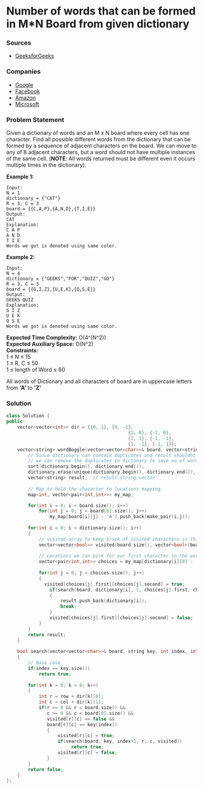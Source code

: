 # Number of words that can be formed in M\*N Board from given dictionary

### Sources

* [GeeksforGeeks](https://practice.geeksforgeeks.org/problems/72cf44eabd18006810efad06fbb623a0682acee2/1#)

### Companies

* [Google](../../company-based-lists/google.md)
* [Facebook](../../company-based-lists/facebook.md)
* [Amazon](../../company-based-lists/amazon.md)
* [Microsoft](../../company-based-lists/microsoft.md)

### Problem Statement

Given a dictionary of words and an M x N board where every cell has one character. Find all possible different words from the dictionary that can be formed by a sequence of adjacent characters on the board. We can move to any of 8 adjacent characters, but a word should not have multiple instances of the same cell. \(**NOTE**: All words returned must be different even it occurs multiple times in the dictionary\).

  
 **Example 1:**

```text
Input: 
N = 1
dictionary = {"CAT"}
R = 3, C = 3
board = {{C,A,P},{A,N,D},{T,I,E}}
Output:
CAT
Explanation: 
C A P
A N D
T I E
Words we got is denoted using same color.
```

**Example 2:**

```text
Input:
N = 4
dictionary = {"GEEKS","FOR","QUIZ","GO"}
R = 3, C = 3 
board = {{G,I,Z},{U,E,K},{Q,S,E}}
Output:
GEEKS QUIZ
Explanation: 
G I Z
U E K
Q S E 
Words we got is denoted using same color.
```

**Expected Time Complexity:** O\(4^\(N^2\)\)  
**Expected Auxiliary Space:** O\(N^2\)  
**Constraints:**  
 1 ≤ N ≤ 15  
 1 ≤ R, C ≤ 50  
 1 ≤ length of Word ≤ 60

All words of Dictionary and all characters of board are in uppercase letters from **'A'** to **'Z'**

### **Solution**

```cpp
class Solution {
public:
    vector<vector<int>> dir = {{0, 1}, {0, -1}, 
    							             {1, 0}, {-1, 0}, 
    							             {1, 1}, {-1, -1}, 
    							             {1, -1}, {-1, 1}};
	vector<string> wordBoggle(vector<vector<char>>& board, vector<string>& dictionary) {
	    // Since dictionary can contain duplicates and result shouldnt have duplicate,
	    // we can remove the duplicates in dictonary to save no.of words being searched.
        sort(dictionary.begin(), dictionary.end());
        dictionary.erase(unique(dictionary.begin(), dictionary.end()), dictionary.end());
	    vector<string> result;  // result string vector
	    
	    // Map to hold the character to locations mapping.
        map<int, vector<pair<int,int>>> my_map;

	    for(int i = 0; i < board.size(); i++)
	        for(int j = 0; j < board[0].size(); j++)
	            my_map[board[i][j] - 'A'].push_back(make_pair(i,j));
	  
	    for(int i = 0; i < dictionary.size(); i++)
	    {
	        // visited array to keep track of visited characters in this word search
	        vector<vector<bool>> visited(board.size(), vector<bool>(board[0].size(), 0));
	        
	        // Locations we can pick for our first character in the word
	        vector<pair<int,int>> choices = my_map[dictionary[i][0] - 'A'];
	        
	        for(int j = 0; j < choices.size(); j++)
	        {
              visited[choices[j].first][choices[j].second] = true;
	            if(search(board, dictionary[i], 1, choices[j].first, choices[j].second, visited))
	            {
	                result.push_back(dictionary[i]);
	                break;
	            }
	            visited[choices[j].first][choices[j].second] = false;
	        }
	    }
	    return result;
	}
	
	bool search(vector<vector<char>>& board, string key, int index, int row, int col, vector<vector<bool>>&visited)
	{
	    // Base case
        if(index == key.size())
            return true;
        
        for(int k = 0; k < 8; k++)
        {
            int r = row + dir[k][0];
            int c = col + dir[k][1];
            if(r >= 0 && r < board.size() &&
               c >= 0 && c < board[0].size() &&
               visited[r][c] == false &&
               board[r][c] == key[index])
               {
                   visited[r][c] = true;
                   if(search(board, key, index+1, r, c, visited))
                        return true;
                   visited[r][c] = false;
               }
        }
        return false;
	}
};
```

